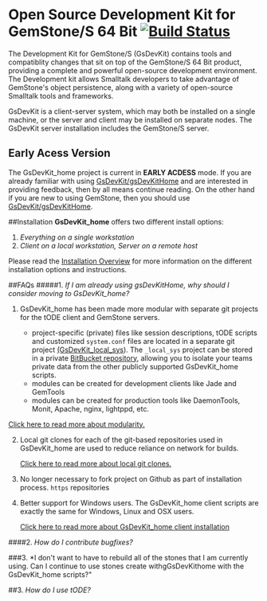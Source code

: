 # Open Source Development Kit for GemStone/S 64 Bit [![Build Status](https://travis-ci.org/GsDevKit/GsDevKit_home.svg?branch=master)](https://travis-ci.org/GsDevKit/GsDevKit_home)

The Development Kit for GemStone/S (GsDevKit) contains tools and compatiblity changes that sit on top of the GemStone/S 64 Bit product, providing a complete and powerful open-source development environment. The Development kit allows Smalltalk developers to take advantage of GemStone's object persistence, along with a variety of open-source Smalltalk tools and frameworks.

GsDevKit is a client-server system, which may both be installed on a single machine, or the server and client may be installed on separate nodes. The GsDevKit server installation includes the GemStone/S server.

## Early Acess Version
The GsDevKit_home project is current in **EARLY ACDESS** mode. If you are already familiar with using [GsDevKit/gsDevKitHome][1] and are interested in providing feedback, then by all means continue reading. On the other hand if you are new to using GemStone, then you should use [GsDevKit/gsDevKitHome][1].

##Installation
**GsDevKit_home** offers two different install options:  

1. *Everything on a single workstation*
2. *Client on a local workstation, Server on a remote host*

Please read the [Installation Overview][2] for more information on the different installation options and instructions.

##FAQs
#####1. *If I am already using gsDevKitHome, why should I consider moving to GsDevKit_home?*

1. GsDevKit_home has been made more modular with separate git projects for the tODE client and GemStone servers.  

    - project-specific (private) files like session descriptions, tODE scripts and customized `system.conf` files are located in a separate git project [(GsDevKit_local_sys][5]). The `_local_sys` project can be stored in a private [BitBucket repository][6], allowing you to isolate your teams private data from the other publicly supported GsDevKit_home scripts.
    - modules can be created for development clients like Jade and GemTools
    - modules can be created for production tools like DaemonTools, Monit, Apache, nginx, lightppd, etc.

 [Click here to read more about modularity.][3]

2. Local git clones for each of the git-based repositories used in GsDevKit_home are used to reduce reliance on network for builds. 

   [Click here to read more about local git clones.][4]

3. No longer necessary to fork project on Github as part of installation process. `https` repositories 

4. Better support for Windows users. The GsDevKit_home client scripts are exactly the same for Windows, Linux and OSX users.

   [Click here to read more about GsDevKit_home client installation][7]


####2. *How do I contribute bugfixes?*

###3. *I don't want to have to rebuild all of the stones that I am currently using. Can I continue to use stones create withgGsDevKithome with the GsDevKit_home scripts?"

##3. *How do I use tODE?*


[1]: https://github.com/GsDevKit/gsDevKitHome#open-source-development-kit-for-gemstones-64-bit-
[2]: docs/installation#installation-overview
[3]: docs/FAQs/moreModular.md
[4]: docs/FAQs/localGitClones.md
[5]: https://github.com/GsDevKit/GsDevKit_sys_local
[6]: https://bitbucket.org/
[7]: docs/installation/installDevKitClient.md#install-client
